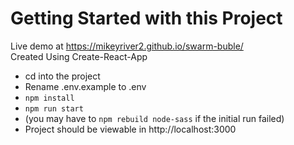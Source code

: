 # Getting Started with this Project

Live demo at https://mikeyriver2.github.io/swarm-buble/ <br />
Created Using Create-React-App 

- cd into the project
- Rename .env.example to .env
- ```npm install```
- ```npm run start```
- (you may have to ```npm rebuild node-sass``` if the initial run failed)
- Project should be viewable in http://localhost:3000
